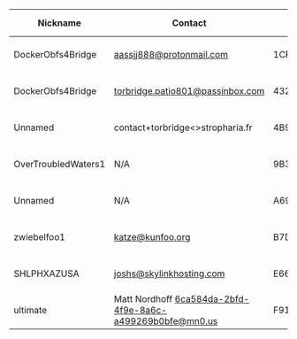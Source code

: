 | Nickname |  Contact | Hashed Fingerprint	| Running | Flags | Last Seen | First Seen | Last Restarted | Advertised Bandwidth | Platform | Version | Version Status | Recommended Version | BridgeDB Distributor | OR Addresses | Transports | BlockList |
|---|---|---|---|---|---|---|---|---|---|---|---|---|---|---|---|---|
|DockerObfs4Bridge | aassjj888@protonmail.com | 1CF5C0BDFFC2606DAD6CBB693838BC685F619705 | true | Running, V2Dir, Valid | 2025-08-01 10:48:17 | 2025-08-01 07:48:17 | 2025-08-01 06:53:43 | 1516544 | Tor 0.4.8.14 on Linux | 0.4.8.14 | recommended | true | N/A | 10.211.37.136:58977 | obfs4 | |
|DockerObfs4Bridge | torbridge.patio801@passinbox.com | 432EB363159D96B1337A88FE6E569032987472AF | true | Running, V2Dir, Valid | 2025-08-01 10:48:17 | 2025-08-01 00:48:17 | 2025-08-01 11:00:46 | 0 | Tor 0.4.8.14 on Linux | 0.4.8.14 | recommended | true | N/A | 10.215.203.193:52604 |  | |
|Unnamed | contact+torbridge<<AT>>stropharia.fr | 4B9F9236FC19D8AA2B6279F78C96C1E4940FD6A4 | false | V2Dir, Valid | 2025-08-01 10:48:17 | 2025-08-01 10:48:17 | 2025-08-01 08:49:47 | 0 | Tor 0.4.8.16 on Linux | 0.4.8.16 | recommended | true | N/A | 10.102.178.158:62946 | webtunnel | |
|OverTroubledWaters1 | N/A | 9B31B27C77098BDB8CB9DB26C9613C6B97F809C0 | false | V2Dir, Valid | 2025-08-01 10:48:17 | 2025-08-01 08:48:17 | 2025-08-01 09:06:27 | 779264 | Tor 0.4.8.17 on Linux | 0.4.8.17 | recommended | true | settings | 10.251.39.173:55931 | obfs4 | |
|Unnamed | N/A | A6954E3E6C5548D087CBFDD50C18C6EE27157553 | false | V2Dir, Valid | 2025-08-01 10:48:17 | 2025-08-01 10:48:17 | 2025-08-01 10:32:49 | 0 | Tor 0.4.8.10 on Linux | 0.4.8.10 | recommended | true | N/A | 10.152.21.165:52302 |  | |
|zwiebelfoo1 | katze@kunfoo.org | B7DD61923F064045D25DD68B12273B8FFEAF90B7 | true | Running, Valid | 2025-08-01 10:48:17 | 2025-08-01 00:18:17 | 2025-08-01 00:01:00 | 23243507 | Tor 0.4.8.16 on Linux | 0.4.8.16 | recommended | true | settings | 10.191.242.65:62625, [fd9f:2e19:3bcf::ab:8935]:62625 | obfs4 | |
|SHLPHXAZUSA | joshs@skylinkhosting.com | E66D5AF9F6A77B3B936B66B19AA189FC6FA29F92 | false | V2Dir, Valid | 2025-08-01 10:48:17 | 2025-08-01 06:48:17 | 2025-08-01 06:22:16 | 0 | Tor 0.4.8.17 on Linux | 0.4.8.17 | recommended | true | N/A | 10.168.10.19:57071, [fd9f:2e19:3bcf::0c:f7c0]:57071 |  | |
|ultimate | Matt Nordhoff <6ca584da-2bfd-4f9e-8a6c-a499269b0bfe@mn0.us> | F9120D48876434922DF7F109C1A3E0EACEB6216B | true | Running, Valid | 2025-08-01 10:48:17 | 2025-08-01 05:18:17 | 2025-08-01 05:00:00 | 4187136 | Tor 0.4.8.17 on Linux | 0.4.8.17 | recommended | true | settings | 10.178.194.155:50929, [fd9f:2e19:3bcf::ee:6ab9]:56509 | obfs4 | |
